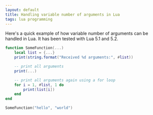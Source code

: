 ```yaml
---
layout: default
title: Handling variable number of arguments in Lua
tags: lua programming
---
```


Here's a quick example of how variable number of arguments can be handled in Lua. It has been tested with Lua 5.1 and 5.2.

```lua
function SomeFunction(...)
    local list = {...}
    print(string.format("Received %d arguments:", #list))

    -- print all arguments
    print(...)

    -- print all arguments again using a for loop
    for i = 1, #list, 1 do
        print(list[i])
    end
end

SomeFunction("hello", "world")
```
